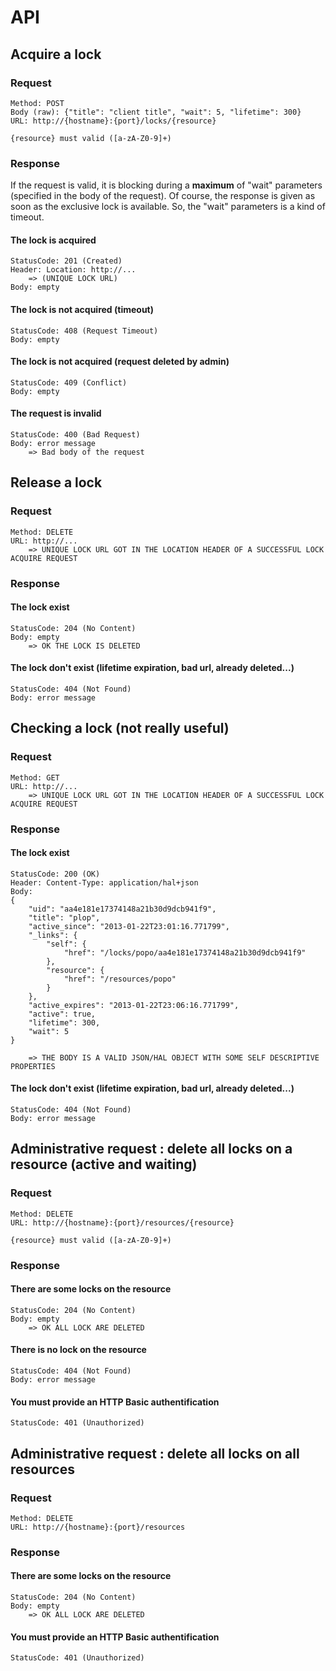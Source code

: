 # API

## Acquire a lock

### Request

    Method: POST
    Body (raw): {"title": "client title", "wait": 5, "lifetime": 300}
    URL: http://{hostname}:{port}/locks/{resource}

    {resource} must valid ([a-zA-Z0-9]+)

### Response

If the request is valid, it is blocking during a **maximum** of "wait" parameters (specified in the body of the request). Of course, the response is given as soon as the 
exclusive lock is available. So, the "wait" parameters is a kind of timeout. 

#### The lock is acquired

    StatusCode: 201 (Created)
    Header: Location: http://... 
        => (UNIQUE LOCK URL)
    Body: empty

#### The lock is not acquired (timeout)

    StatusCode: 408 (Request Timeout)
    Body: empty

#### The lock is not acquired (request deleted by admin)

    StatusCode: 409 (Conflict)
    Body: empty

#### The request is invalid

    StatusCode: 400 (Bad Request)
    Body: error message
        => Bad body of the request

## Release a lock

### Request

    Method: DELETE
    URL: http://...
        => UNIQUE LOCK URL GOT IN THE LOCATION HEADER OF A SUCCESSFUL LOCK ACQUIRE REQUEST

### Response

#### The lock exist

    StatusCode: 204 (No Content)
    Body: empty
        => OK THE LOCK IS DELETED

#### The lock don't exist (lifetime expiration, bad url, already deleted...)

    StatusCode: 404 (Not Found)
    Body: error message

## Checking a lock (not really useful)

### Request

    Method: GET
    URL: http://...
        => UNIQUE LOCK URL GOT IN THE LOCATION HEADER OF A SUCCESSFUL LOCK ACQUIRE REQUEST

### Response

#### The lock exist

    StatusCode: 200 (OK)
    Header: Content-Type: application/hal+json
    Body:
    {
        "uid": "aa4e181e17374148a21b30d9dcb941f9", 
        "title": "plop", 
        "active_since": "2013-01-22T23:01:16.771799", 
        "_links": {
            "self": {
                "href": "/locks/popo/aa4e181e17374148a21b30d9dcb941f9"
            }, 
            "resource": {
                "href": "/resources/popo"
            }
        }, 
        "active_expires": "2013-01-22T23:06:16.771799", 
        "active": true, 
        "lifetime": 300, 
        "wait": 5
    }
    
        => THE BODY IS A VALID JSON/HAL OBJECT WITH SOME SELF DESCRIPTIVE PROPERTIES

#### The lock don't exist (lifetime expiration, bad url, already deleted...)

    StatusCode: 404 (Not Found)
    Body: error message

## Administrative request : delete all locks on a resource (active and waiting)

### Request

    Method: DELETE
    URL: http://{hostname}:{port}/resources/{resource}

    {resource} must valid ([a-zA-Z0-9]+)

### Response

#### There are some locks on the resource

    StatusCode: 204 (No Content)
    Body: empty
        => OK ALL LOCK ARE DELETED

#### There is no lock on the resource

    StatusCode: 404 (Not Found)
    Body: error message

#### You must provide an HTTP Basic authentification

    StatusCode: 401 (Unauthorized)

## Administrative request : delete all locks on all resources

### Request

    Method: DELETE
    URL: http://{hostname}:{port}/resources

### Response

#### There are some locks on the resource

    StatusCode: 204 (No Content)
    Body: empty
        => OK ALL LOCK ARE DELETED

#### You must provide an HTTP Basic authentification

    StatusCode: 401 (Unauthorized) 

    














